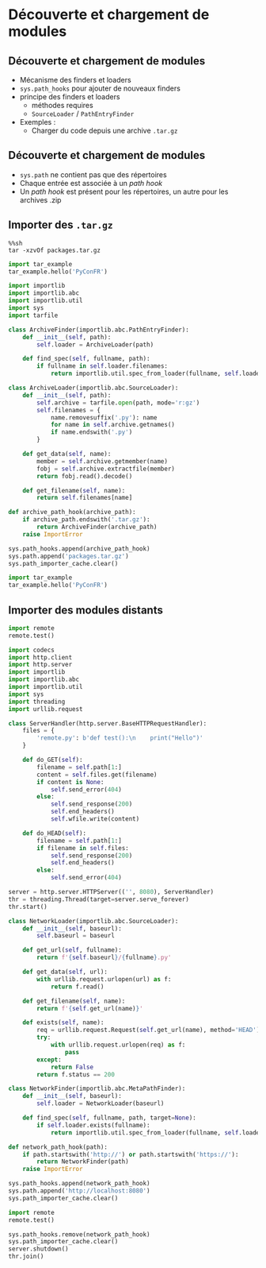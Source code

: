 # Découverte et chargement de modules

## Découverte et chargement de modules

- Mécanisme des finders et loaders
- `sys.path_hooks` pour ajouter de nouveaux finders
- principe des finders et loaders
    - méthodes requires
    - `SourceLoader` / `PathEntryFinder`
- Exemples :
    - Charger du code depuis une archive `.tar.gz`

## Découverte et chargement de modules

- `sys.path` ne contient pas que des répertoires
- Chaque entrée est associée à un _path hook_
- Un _path hook_ est présent pour les répertoires, un autre pour les archives .zip

## Importer des `.tar.gz`

```shell
%%sh
tar -xzvOf packages.tar.gz
```

```python
import tar_example
tar_example.hello('PyConFR')
```

```python
import importlib
import importlib.abc
import importlib.util
import sys
import tarfile
```

```python
class ArchiveFinder(importlib.abc.PathEntryFinder):
    def __init__(self, path):
        self.loader = ArchiveLoader(path)

    def find_spec(self, fullname, path):
        if fullname in self.loader.filenames:
            return importlib.util.spec_from_loader(fullname, self.loader)
```

```python
class ArchiveLoader(importlib.abc.SourceLoader):
    def __init__(self, path):
        self.archive = tarfile.open(path, mode='r:gz')
        self.filenames = {
            name.removesuffix('.py'): name
            for name in self.archive.getnames()
            if name.endswith('.py')
        }

    def get_data(self, name):
        member = self.archive.getmember(name)
        fobj = self.archive.extractfile(member)
        return fobj.read().decode()

    def get_filename(self, name):
        return self.filenames[name]
```

```python
def archive_path_hook(archive_path):
    if archive_path.endswith('.tar.gz'):
        return ArchiveFinder(archive_path)
    raise ImportError

sys.path_hooks.append(archive_path_hook)
sys.path.append('packages.tar.gz')
sys.path_importer_cache.clear()
```

```python
import tar_example
tar_example.hello('PyConFR')
```

## Importer des modules distants

```python
import remote
remote.test()
```

```python
import codecs
import http.client
import http.server
import importlib
import importlib.abc
import importlib.util
import sys
import threading
import urllib.request
```

```python
class ServerHandler(http.server.BaseHTTPRequestHandler):
    files = {
        'remote.py': b'def test():\n    print("Hello")'
    }

    def do_GET(self):
        filename = self.path[1:]
        content = self.files.get(filename)
        if content is None:
            self.send_error(404)
        else:
            self.send_response(200)
            self.end_headers()
            self.wfile.write(content)

    def do_HEAD(self):
        filename = self.path[1:]
        if filename in self.files:
            self.send_response(200)
            self.end_headers()
        else:
            self.send_error(404)
```

```python
server = http.server.HTTPServer(('', 8080), ServerHandler)
thr = threading.Thread(target=server.serve_forever)
thr.start()
```

```python
class NetworkLoader(importlib.abc.SourceLoader):
    def __init__(self, baseurl):
        self.baseurl = baseurl

    def get_url(self, fullname):
        return f'{self.baseurl}/{fullname}.py'

    def get_data(self, url):
        with urllib.request.urlopen(url) as f:
            return f.read()

    def get_filename(self, name):
        return f'{self.get_url(name)}'

    def exists(self, name):
        req = urllib.request.Request(self.get_url(name), method='HEAD')
        try:
            with urllib.request.urlopen(req) as f:
                pass
        except:
            return False
        return f.status == 200
```

```python
class NetworkFinder(importlib.abc.MetaPathFinder):
    def __init__(self, baseurl):
        self.loader = NetworkLoader(baseurl)

    def find_spec(self, fullname, path, target=None):
        if self.loader.exists(fullname):
            return importlib.util.spec_from_loader(fullname, self.loader)
```

```python
def network_path_hook(path):
    if path.startswith('http://') or path.startswith('https://'):
        return NetworkFinder(path)
    raise ImportError

sys.path_hooks.append(network_path_hook)
sys.path.append('http://localhost:8080')
sys.path_importer_cache.clear()
```

```python
import remote
remote.test()
```

```python
sys.path_hooks.remove(network_path_hook)
sys.path_importer_cache.clear()
server.shutdown()
thr.join()
```
